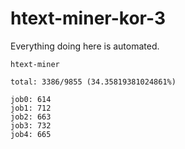 # htext-miner-kor-3

Everything doing here is automated.

```
htext-miner

total: 3386/9855 (34.35819381024861%)

job0: 614
job1: 712
job2: 663
job3: 732
job4: 665
```